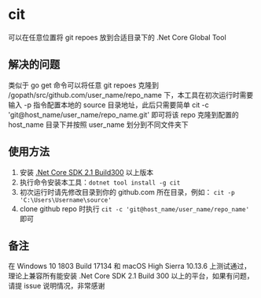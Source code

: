 # cit 

可以在任意位置将 git repoes 放到合适目录下的 .Net Core Global Tool

## 解决的问题

类似于 go get 命令可以将任意 git repoes 克隆到 /gopath/src/github.com/user_name/repo_name 下，本工具在初次运行时需要输入 -p 指令配置本地的 source 目录地址，此后只需要简单 cit -c 'git@host_name/user_name/repo_name.git' 即可将该 repo 克隆到配置的 host_name 目录下并按照 user_name 划分到不同文件夹下

## 使用方法

1. 安装 [.Net Core SDK 2.1 Build300](https://www.microsoft.com/net/learn/get-started/windows) 以上版本
2. 执行命令安装本工具：`dotnet tool install -g cit`
3. 初次运行时请先修改目录到你的 github.com 所在目录，例如： `cit -p 'C:\Users\Username\source'`
4. clone github repo 时执行 `cit -c 'git@host_name/user_name/repo_name'` 即可

## 备注

在 Windows 10 1803 Build 17134 和 macOS High Sierra 10.13.6 上测试通过，理论上兼容所有能安装 .Net Core SDK 2.1 Build 300 以上的平台，如果有问题，请提 issue 说明情况，非常感谢 